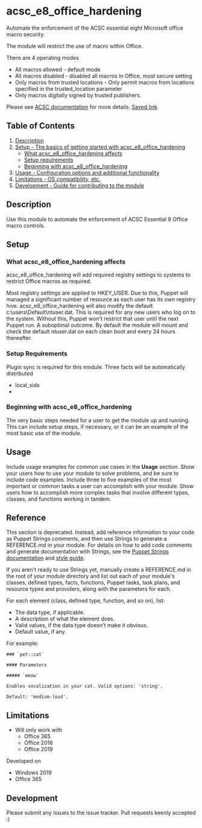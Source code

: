 # acsc_e8_office_hardening

Automate the enforcement of the ACSC essential eight Microsoft office macro security. 

The module will restrict the use of macro within Office. 

There are 4 operating modes
* All macros allowed - default mode
* All macros disabled - disabled all macros in Office, most secure setting
* Only macros from trusted locations - Only permit macros from locations specified in the trusted_location parameter
* Only macros digitally signed by trusted publishers.

Please see [ACSC documentation][1] for more details. 
[Saved link][2]

## Table of Contents

1. [Description](#description)
2. [Setup - The basics of getting started with acsc_e8_office_hardening](#setup)
    * [What acsc_e8_office_hardening affects](#what-acsc_e8_office_hardening-affects)
    * [Setup requirements](#setup-requirements)
    * [Beginning with acsc_e8_office_hardening](#beginning-with-acsc_e8_office_hardening)
3. [Usage - Configuration options and additional functionality](#usage)
4. [Limitations - OS compatibility, etc.](#limitations)
5. [Development - Guide for contributing to the module](#development)

## Description

Use this module to automate the enforcement of ACSC Essential 8 Office macro controls. 

## Setup

### What acsc_e8_office_hardening affects

acsc_e8_office_hardening will add required registry settings to systems to restrict Office macros as required.

Most registry settings are applied to HKEY_USER. Due to this, Puppet will managed a significant number of resource as each user has its own registry hive. 
acsc_e8_office_hardening will also modify the default c:\users\Default\ntuser.dat. This is required for any new users who log on to the system. Without this, Puppet won't restrict that user until the next Puppet run. A suboptimal outcome. 
By default the module will mount and check the default ntuser.dat on each clean boot and every 24 hours thereafter. 

### Setup Requirements

Plugin sync is required for this module. Three facts will be automatically distributed
* local_sids
* 

### Beginning with acsc_e8_office_hardening

The very basic steps needed for a user to get the module up and running. This
can include setup steps, if necessary, or it can be an example of the most basic
use of the module.

## Usage

Include usage examples for common use cases in the **Usage** section. Show your
users how to use your module to solve problems, and be sure to include code
examples. Include three to five examples of the most important or common tasks a
user can accomplish with your module. Show users how to accomplish more complex
tasks that involve different types, classes, and functions working in tandem.

## Reference

This section is deprecated. Instead, add reference information to your code as
Puppet Strings comments, and then use Strings to generate a REFERENCE.md in your
module. For details on how to add code comments and generate documentation with
Strings, see the [Puppet Strings documentation][2] and [style guide][3].

If you aren't ready to use Strings yet, manually create a REFERENCE.md in the
root of your module directory and list out each of your module's classes,
defined types, facts, functions, Puppet tasks, task plans, and resource types
and providers, along with the parameters for each.

For each element (class, defined type, function, and so on), list:

* The data type, if applicable.
* A description of what the element does.
* Valid values, if the data type doesn't make it obvious.
* Default value, if any.

For example:

```
### `pet::cat`

#### Parameters

##### `meow`

Enables vocalization in your cat. Valid options: 'string'.

Default: 'medium-loud'.
```

## Limitations

- Will only work with
  - Office 365
  - Office 2016
  - Office 2019

Developed on
- Windows 2019
- Office 365

## Development

Please submit any issues to the issue tracker.
Pull requests keenly accepted :)

[1]: https://www.cyber.gov.au/acsc/view-all-content/publications/microsoft-office-macro-security
[2]: https://github.com/benjamin-robertson/acsc_e8_office_hardening/blob/main/PROTECT%20-%20Microsoft%20Office%20Macro%20Security%20(October%202021).pdf
[3]: https://puppet.com/docs/puppet/latest/puppet_strings_style.html
